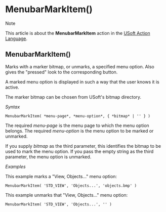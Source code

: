 # MenubarMarkItem()



> [!NOTE]
> This article is about the **MenubarMarkItem** action in the [USoft Action Language](/docs/Task%20flow/Action%20Language%20reference/USoft%20Action%20Language.md).

## **MenubarMarkItem()**

Marks with a marker bitmap, or unmarks, a specified menu option. Also gives the "pressed" look to the corresponding button.

A marked menu option is displayed in such a way that the user knows it is active.

The marker bitmap can be chosen from USoft's bitmap directory.

*Syntax*

```
MenubarMarkItem( *menu-page*, *menu-option*, { *bitmap* | '' } )
```

The required *menu-page* is the menu page to which the menu option belongs. The required *menu-option* is the menu option to be marked or unmarked.

If you supply *bitmap* as the third parameter, this identifies the bitmap to be used to mark the menu option. If you pass the empty string as the third parameter, the menu option is unmarked.

*Examples*

This example marks a "View, Objects..." menu option:

```
MenubarMarkItem( 'STD_VIEW', 'Objects...', 'objects.bmp' )
```

This example unmarks that "View, Objects..." menu option:

```
MenubarMarkItem( 'STD_VIEW', 'Objects...', '' )
```

 